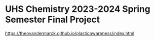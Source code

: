 <h1>UHS Chemistry 2023-2024 Spring Semester Final Project</h1>
<a href=https://theovandermarck.github.io/plasticawareness/index.html>https://theovandermarck.github.io/plasticawareness/index.html</a>
